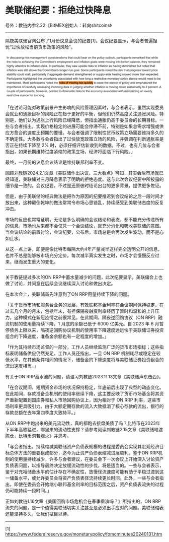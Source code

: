 # 美联储纪要：拒绝过快降息

号外：教链内参2.22《BitMEX创始人：转向shitcoins》

* * *

隔夜美联储官网公布了1月份议息会议的纪要[1]。会议纪要显示，与会者普遍担忧“过快放松当前货币政策的风险”。

![](2024-02-22-A01.png)

「在讨论可能对政策前景产生影响的风险管理因素时，与会者表示，虽然实现委员会就业和通胀目标的风险正在趋于更好的平衡，但他们仍然高度关注通胀风险。特别是，他们认为通胀上行风险已经降低，但指出通胀仍高于委员会的长期目标。一些与会者指出，实现价格稳定的进展可能会停滞不前，特别是如果总需求增强或供应方愈合的速度比预期的要慢。与会者强调了限制性货币政策立场需要维持多久的不确定性。大多数与会者指出了过快放宽政策立场的风险，并强调在判断通胀率是否正在持续下降至 2% 时，必须仔细评估新收到的数据。不过，也有几位与会者指出，如果长期维持过度紧缩的政策立场，经济将面临下行风险。」

最终，一月份的议息会议结论是维持联邦利率不变。

回顾刘教链2024.2.1文章《美联储作出决议，三大看点》可知，其实会后市场就已经知道，美联储对三月降息表示了明确的拒绝态度。这与此次会议纪要中所披露的细节是一致的。会议纪要，不过是还原彼时结论出台的更多背景，提供更多佐证。

但是，由于美联储的经典做法是把作为原因的纪要推迟到会议结论之后一段时间才放出来，这种颠倒乾坤的做法常常令市场心思错乱，持续感受到美联储态度的反复冲击。

市场的反应也常常证明，无论是多么明确的会议结论和表态，都不能充分传递所有的信息。市场也从来都不会仅凭一个会议结论，就充分消化和吸收美联储的意图。当会议结论的前置讨论，会议纪要，公布后，市场总是会再次发生波动，而不是心如止水。

从这一点上讲，即便是像比特币每隔大约4年产量减半这样完全透明公开的信息，也并不总是能够被市场充分定价。每次减半真实发生之时，市场才会慢慢反应过来，继而发生重大的变化。

* * *

关于教链提过多次的ON RRP中蓄水量减少的问题，此次纪要显示，美联储会上也做了讨论，并同意在后续会议继续深入讨论和做出决定。

在本次会上，美联储首先注意到了ON RRP用量持续下降的问题。

「关于货币市场和服务台业务的发展，有效联邦基金利率在会议期间保持稳定。在过去几个月的月末，包括年末，有担保隔夜融资利率经历了暂时和温和的上升压力，这种模式在新冠疫情之前很常见。在此期间，隔夜逆回购协议（ON RRP）融资机制的使用量持续下降，1 月底的余额已低于 6000 亿美元。自 2023 年 6 月暂停债务上限以来，隔夜逆回购协议机制的使用率下降速度远远快于美联储证券投资组合的下降速度，准备金余额也有一定程度的增加。」

「作为其持续市场监督的一部分，工作人员继续监测广泛的货币市场指标；这些指标表明储备供应仍然充足。工作人员还指出，一旦 ON RRP 机制耗尽或稳定在较低水平，在其他条件相同的情况下，储备金的下降速度将与美联储证券投资组合的流出速度相当。」

有关于ON RRP蓄水池的问题，请温习刘教链2023.11.13文章《美联储声东击西》。

「在会议期间，短期资金市场的状况保持稳定，年底前后出现了典型的动态变化。在此期间，存款准备金机制的使用率继续下降，这主要反映了货币市场基金将其资产重新配置到国库券和私人市场回购协议上，因为相对于 ON RRP 利率，这些市场利率更具吸引力。由于大额定期存款的流入大致抵消了核心存款的流出，银行的存款总额在去年第四季度大致持平。」

从ON RRP中跑出来的美元流动性，真的都跑去接盘美债了吗？比特币在2023年下半年高歌猛进，哪里来的流动性支撑？请参考阅读刘教链2.15文章《美联储暗渡陈仓，比特币洞若观火》并思考。

「与会者指出，持续缩减美联储资产负债表规模的进程是委员会实现其宏观经济目标总体方法的重要组成部分，迄今为止资产负债表缩减进展顺利。鉴于ON RRP机制的使用量持续减少，许多与会者建议，在委员会下一次会议上开始深入讨论资产负债表问题，以指导最终决定放缓流动性的步伐，将是适当的。一些与会者表示，鉴于对充裕储备水平的估计存在不确定性，放慢径流速度可能有助于平稳过渡到这一储备水平，或允许委员会将资产负债表径流持续更长时间。此外，一些与会者指出，即使在委员会开始缩小联邦基金利率的目标范围之后，资产负债表流失的过程仍可能持续一段时间。」

正如刘教链1.16文章《美国回购市场危机会在春季重演吗？》所指出的，ON RRP流失的问题，是一个值得美联储切实关注甚至是必须出手应对的问题。美联储缩表还能坚持多久，让我们拭目以待。

---
[1] https://www.federalreserve.gov/monetarypolicy/fomcminutes20240131.htm

